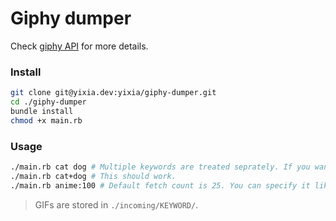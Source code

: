 # Giphy dumper

Check [giphy API]() for more details.

### Install

```bash
git clone git@yixia.dev:yixia/giphy-dumper.git
cd ./giphy-dumper
bundle install
chmod +x main.rb
```

### Usage

```bash
./main.rb cat dog # Multiple keywords are treated seprately. If you want to combine them as a single keyword:
./main.rb cat+dog # This should work.
./main.rb anime:100 # Default fetch count is 25. You can specify it like this.
```

> GIFs are stored in `./incoming/KEYWORD/`.
